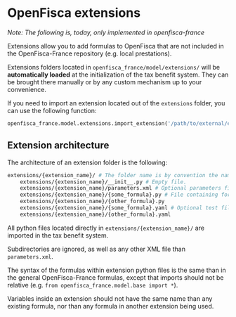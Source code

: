 # OpenFisca extensions

*Note: The following is, today, only implemented in openfisca-france*

Extensions allow you to add formulas to OpenFisca that are not included in the OpenFisca-France repository (e.g. local prestations).

Extensions folders located in `openfisca_france/model/extensions/` will be **automatically loaded** at the initialization of the tax benefit system.
They can be brought there manually or by any custom mechanism up to your convenience.

If you need to import an extension located out of the `extensions` folder, you can use the following function:

```py
openfisca_france.model.extensions.import_extension('/path/to/external/extension/folder')
```

## Extension architecture

The architecture of an extension folder is the following:

```sh
extensions/{extension_name}/ # The folder name is by convention the name of the extension.
    extensions/{extension_name}/__init__.py # Empty file.
    extensions/{extension_name}/parameters.xml # Optional parameters file.
    extensions/{extension_name}/{some_formula}.py # File containing formulas
    extensions/{extension_name}/{other_formula}.py
    extensions/{extension_name}/{some_formula}.yaml # Optional test files
    extensions/{extension_name}/{other_formula}.yaml
```
All python files located directly in `extensions/{extension_name}/` are imported in the tax benefit system.

Subdirectories are ignored, as well as any other XML file than `parameters.xml`.

The syntax of the formulas within extension python files is the same than in the general OpenFisca-France formulas, except that imports should not be relative (e.g. `from openfisca_france.model.base import *`).

Variables inside an extension should not have the same name than any existing formula, nor than any formula in another extension being used.
